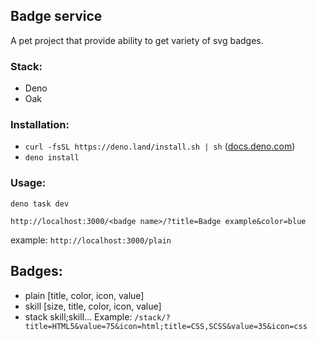## Badge service

A pet project that provide ability to get variety of svg badges.

### Stack:

- Deno
- Oak

### Installation:

- `curl -fsSL https://deno.land/install.sh | sh`
  ([docs.deno.com](https://docs.deno.com/runtime/))
- `deno install`

### Usage:

`deno task dev`

`http://localhost:3000/<badge name>/?title=Badge example&color=blue`

example: `http://localhost:3000/plain`

## Badges:

- plain [title, color, icon, value]
- skill [size, title, color, icon, value]
- stack skill;skill...
  Example: `/stack/?title=HTML5&value=75&icon=html;title=CSS,SCSS&value=35&icon=css`
